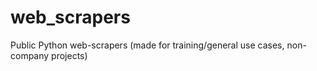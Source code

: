 # web_scrapers
Public Python web-scrapers (made for training/general use cases, non-company projects)
